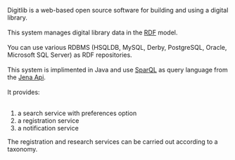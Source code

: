Digitlib is a web-based open source software for building and using a digital library.<br><br>
This system manages digital library data in the <a href='http://www.w3schools.com/rdf/default.asp'>RDF</a> model.<br><br>
You can use various RDBMS (HSQLDB, MySQL, Derby, PostgreSQL, Oracle, Microsoft SQL Server) as RDF repositories.<br><br>
This system is implimented in Java and use <a href='http://www.w3.org/TR/rdf-sparql-query'>SparQL</a> as query language from the <a href='http://jena.sourceforge.net'>Jena Api</a>.<br><br>
It provides:<br>
<br>
<ol><li>a search service with preferences option<br>
</li><li>a registration service<br>
</li><li>a notification service</li></ol>

The registration and research services can be carried out according to a taxonomy.